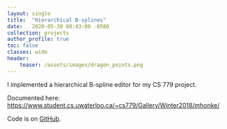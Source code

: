 ```yaml
---
layout: single
title:  "Hierarchical B-splines"
date:   2020-05-30 00:43:00 -0500
collection: projects
author_profile: true
toc: false
classes: wide
header:
    teaser: /assets/images/dragon_points.png
---
```


I implemented a hierarchical B-spline editor for my CS 779 project.

Documented here: <a href="https://www.student.cs.uwaterloo.ca/~cs779/Gallery/Winter2018/mhonke/"> https://www.student.cs.uwaterloo.ca/~cs779/Gallery/Winter2018/mhonke/ </a>

Code is on <a href="https://github.com/mlhonke/hierarchical_b_splines">GitHub</a>.
